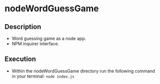 # nodeWordGuessGame

## Description
* Word guessing game as a node app.
* NPM inquirer interface.

## Execution
* Within the nodeWordGuessGame directory run the following command in your terminal: ```node index.js```
